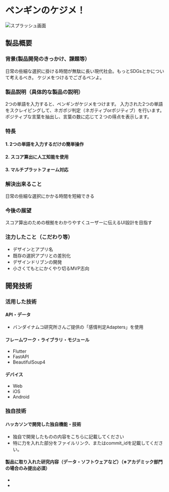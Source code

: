 # ペンギンのケジメ！

![スプラッシュ画面](https://user-images.githubusercontent.com/51113946/139517390-f6173507-6a9b-44fb-b671-407007611d35.png)

## 製品概要
### 背景(製品開発のきっかけ、課題等）
日常の些細な選択に掛ける時間が無駄に長い現代社会。もっとSDGsとかについて考えるべき。
ケジメをつけるでござるペンよ。
### 製品説明（具体的な製品の説明）
2つの単語を入力すると、ペンギンがケジメをつけます。
入力された2つの単語をスクレイピングして、ネガポジ判定（ネガティブorポジティブ）を行います。ポジティブな言葉を抽出し、言葉の数に応じて２つの得点を表示します。
### 特長
#### 1. 2つの単語を入力するだけの簡単操作
#### 2. スコア算出に人工知能を使用
#### 3. マルチプラットフォーム対応

### 解決出来ること
日常の些細な選択にかかる時間を短縮できる
### 今後の展望
スコア算出のための根拠をわかりやすくユーザーに伝えるUI設計を目指す

### 注力したこと（こだわり等）
* デザインとアプリ名
* 既存の選択アプリとの差別化
* デザインドリブンの開発
* 小さくてもとにかくやり切るMVP志向

## 開発技術
### 活用した技術
#### API・データ
* バンダイナムコ研究所さんご提供の「感情判定Adapters」を使用

#### フレームワーク・ライブラリ・モジュール
* Flutter
* FastAPI
* BeautifulSoup4

#### デバイス
* Web
* iOS
* Android

### 独自技術
#### ハッカソンで開発した独自機能・技術
* 独自で開発したものの内容をこちらに記載してください
* 特に力を入れた部分をファイルリンク、またはcommit_idを記載してください。

#### 製品に取り入れた研究内容（データ・ソフトウェアなど）（※アカデミック部門の場合のみ提出必須）
* 
* 

